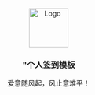 <!-- PROJECT LOGO -->
<br />

<p align="center">
  <a href="https://github.com/FellBan/MUBAN/">
    <img src="https://image.bingfong.com/images/img2409.jpg" alt="Logo" width="80" height="80">
  </a>

  <h3 align="center">"个人签到模板</h3>
  <p align="center">
    爱意随风起，风止意难平！
    <br />
